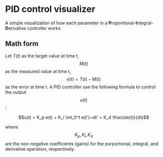 # PID control visualizer
A simple visualization of how each parameter in a **P**roportional-**I**ntegral-**D**erivative controller works

## Math form
Let $T(t)$ as the target value at time t, $$M(t)$$ as the measured value at time t, $$e(t)=T(t)-M(t)$$ as the error at time t. A PID controller use the following formula to control the output $$u(t)$$:

$$u(t) = K_p e(t) + K_i \int_0^t e(t')~dt' + K_d \frac{de(t)}{dt}$$

where $$K_p, K_i, K_d$$ are the non-negative coefficients (gains) for the porportional, integral, and derivative operation, respectively.